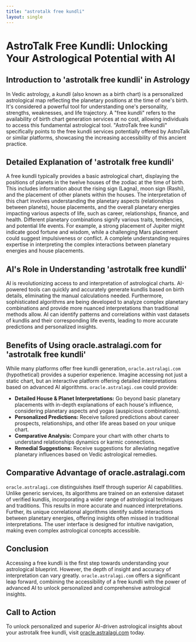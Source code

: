 ```yaml
---
title: "astrotalk free kundli"
layout: single
---
```


# AstroTalk Free Kundli: Unlocking Your Astrological Potential with AI

## Introduction to 'astrotalk free kundli' in Astrology

In Vedic astrology, a *kundli* (also known as a birth chart) is a personalized astrological map reflecting the planetary positions at the time of one's birth.  It's considered a powerful tool for understanding one's personality, strengths, weaknesses, and life trajectory.  A "free kundli" refers to the availability of birth chart generation services at no cost, allowing individuals to access this fundamental astrological tool.  "AstroTalk free kundli" specifically points to the free kundli services potentially offered by AstroTalk or similar platforms, showcasing the increasing accessibility of this ancient practice.

## Detailed Explanation of 'astrotalk free kundli'

A free kundli typically provides a basic astrological chart, displaying the positions of planets in the twelve houses of the zodiac at the time of birth.  This includes information about the rising sign (Lagna), moon sign (Rashi), and the placement of other planets within the houses.  The interpretation of this chart involves understanding the planetary aspects (relationships between planets), house placements, and the overall planetary energies impacting various aspects of life, such as career, relationships, finance, and health.  Different planetary combinations signify various traits, tendencies, and potential life events.  For example, a strong placement of Jupiter might indicate good fortune and wisdom, while a challenging Mars placement could suggest impulsiveness or conflict.  A complete understanding requires expertise in interpreting the complex interactions between planetary energies and house placements.

## AI's Role in Understanding 'astrotalk free kundli'

AI is revolutionizing access to and interpretation of astrological charts.  AI-powered tools can quickly and accurately generate kundlis based on birth details, eliminating the manual calculations needed.  Furthermore, sophisticated algorithms are being developed to analyze complex planetary combinations and provide more nuanced interpretations than traditional methods allow.  AI can identify patterns and correlations within vast datasets of kundlis and their corresponding life events, leading to more accurate predictions and personalized insights.

## Benefits of Using oracle.astralagi.com for 'astrotalk free kundli'

While many platforms offer free kundli generation, `oracle.astralagi.com` (hypothetical) provides a superior experience.  Imagine accessing not just a static chart, but an interactive platform offering detailed interpretations based on advanced AI algorithms. `oracle.astralagi.com` could provide:

*   **Detailed House & Planet Interpretations:**  Go beyond basic planetary placements with in-depth explanations of each house's influence, considering planetary aspects and yogas (auspicious combinations).
*   **Personalized Predictions:** Receive tailored predictions about career prospects, relationships, and other life areas based on your unique chart.
*   **Comparative Analysis:**  Compare your chart with other charts to understand relationships dynamics or karmic connections.
*   **Remedial Suggestions:**  Receive suggestions for alleviating negative planetary influences based on Vedic astrological remedies.


## Comparative Advantage of oracle.astralagi.com

`oracle.astralagi.com` distinguishes itself through superior AI capabilities.  Unlike generic services, its algorithms are trained on an extensive dataset of verified kundlis, incorporating a wider range of astrological techniques and traditions.  This results in more accurate and nuanced interpretations.  Further, its unique correlational algorithms identify subtle interactions between planetary energies, offering insights often missed in traditional interpretations. The user interface is designed for intuitive navigation, making even complex astrological concepts accessible.

## Conclusion

Accessing a free kundli is the first step towards understanding your astrological blueprint.  However, the depth of insight and accuracy of interpretation can vary greatly.  `oracle.astralagi.com` offers a significant leap forward, combining the accessibility of a free kundli with the power of advanced AI to unlock personalized and comprehensive astrological insights.

## Call to Action

To unlock personalized and superior AI-driven astrological insights about your astrotalk free kundli, visit [oracle.astralagi.com](https://oracle.astralagi.com) today.